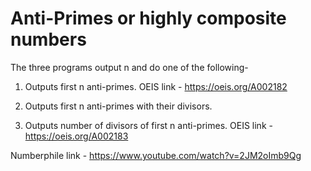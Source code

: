 # Anti-Primes or highly composite numbers

The three programs output n and do one of the following- 

1. Outputs first n anti-primes. OEIS link - https://oeis.org/A002182

2. Outputs first n anti-primes with their divisors. 

3. Outputs number of divisors of first n anti-primes. OEIS link - https://oeis.org/A002183

Numberphile link - https://www.youtube.com/watch?v=2JM2oImb9Qg
